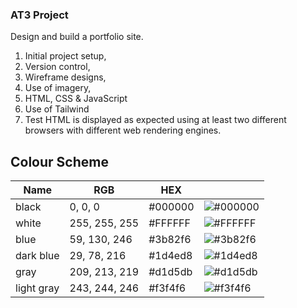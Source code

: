 ### AT3 Project
Design and build a portfolio site.
1.	Initial project setup, 
2.	Version control, 
3.	Wireframe designs, 
4.	Use of imagery, 
5.	HTML, CSS & JavaScript 
6.	Use of Tailwind
7.	Test HTML is displayed as expected using at least two different browsers with different web rendering engines.

## Colour Scheme
| Name       | RGB           | HEX     |                                                          |
|------------|---------------|---------|----------------------------------------------------------|
| black      | 0, 0, 0       | #000000 | ![#000000](https://placehold.co/15x15/000000/000000.png) |
| white      | 255, 255, 255 | #FFFFFF | ![#FFFFFF](https://placehold.co/15x15/FFFFFF/FFFFFF.png) |
| blue       | 59, 130, 246  | #3b82f6 | ![#3b82f6](https://placehold.co/15x15/3b82f6/3b82f6.png) |
| dark blue  | 29, 78, 216   | #1d4ed8 | ![#1d4ed8](https://placehold.co/15x15/1d4ed8/1d4ed8.png) |
| gray       | 209, 213, 219 | #d1d5db | ![#d1d5db](https://placehold.co/15x15/d1d5db/d1d5db.png) |
| light gray | 243, 244, 246 | #f3f4f6 | ![#f3f4f6](https://placehold.co/15x15/f3f4f6/f3f4f6.png) |
